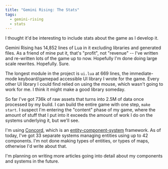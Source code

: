 ```yaml
---
title: "Gemini Rising: The Stats"
tags:
  - gemini-rising
  - stats
---
```


I thought it'd be interesting to include stats about the game as I develop it.

 Gemini Rising has 14,852 lines of Lua in it excluding libraries and generated files. As a friend of mine put it, that's "profit", not "revenue" -- I've written and re-written lots of the game up to now. Hopefully I'm done doing large scale rewrites. Hopefully. Sure.

 The longest module in the project is `ui.lua` at 669 lines, the immediate-mode keyboard/gamepad accessible UI library I wrote for the game. Every other UI library I could find relied on using the mouse, which wasn't going to work for me. I think it might make a good library someday.

So far I've got 736k of raw assets that turns into 2.5M of data once processed by my build. I can build the entire game with one step, `make start`. I suspect I'm entering the "content" phase of my game, where the amount of stuff that I put into it exceeds the amount of work I do on the systems underlying it, but we'll see.

I'm using [Concord][], which is an [entity-component-system][ecs] framework. As of today, I've got 33 separate systems managing entities using up to 42 components. I'm not done making types of entities, or types of maps, otherwise I'd write about that.

I'm planning on writing more articles going into detail about my components and systems in the future.


[concord]: https://github.com/Tjakka5/Concord
[ecs]: https://en.wikipedia.org/wiki/Entity%E2%80%93component%E2%80%93system
